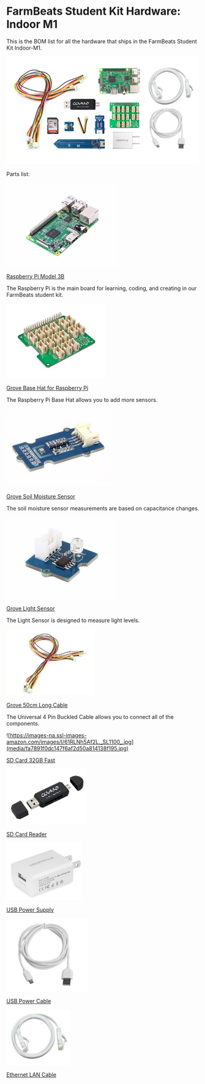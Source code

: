 FarmBeats Student Kit Hardware: Indoor M1
=========================================

This is the BOM list for all the hardware that ships in the FarmBeats Student
Kit Indoor-M1.

![](media/de940c9382f0be6875fbf6580ecc899b.jpg)

Parts list:

![Raspberry Pi 3 Model B](media/0b1ff1ca38b45717d31e9e6156790b7d.jpg)

[Raspberry Pi Model
3B](https://www.seeedstudio.com/Raspberry-Pi-3-Model-B-p-2625.html)

The Raspberry Pi is the main board for learning, coding, and creating in our
FarmBeats student kit.

![Grove Base Hat for Raspberry Pi](media/d5fb58e1acb0af298a7746d5ac3c50f4.jpg)

[Grove Base Hat for Raspberry
Pi](https://www.seeedstudio.io/Grove-Base-Hat-for-Raspberry-Pi-p-3186.html)

The Raspberry Pi Base Hat allows you to add more sensors.

![Grove - Temp&Humi&Barometer Sensor (BME280)](media/8ac153a10e6689d24fd556813135e710.jpg)

[Grove Soil Moisture
Sensor](https://www.seeedstudio.com/Grove-Capacitive-Moisture-Sensor-Corrosion-Resistant-p-2850.html)

The soil moisture sensor measurements are based on capacitance changes.

![Grove - Light Sensor v1.2](media/928ec8a062f870fad5062668539eda1b.jpg)

[Grove Light
Sensor](https://www.seeedstudio.com/Grove-Light-Sensor-v1-2-p-2727.html)

The Light Sensor is designed to measure light levels.

![Grove - Universal 4 Pin Buckled 50cm Cable (5 PCs Pack)](media/5efcd4a62710ac72d9a91c89c58a431f.jpg)

[Grove 50cm Long
Cable](https://www.seeedstudio.com/Grove-Universal-4-Pin-Buckled-50cm-Cable-5-PCs-Pac-p-928.html)

The Universal 4 Pin Buckled Cable allows you to connect all of the components.

![https://images-na.ssl-images-amazon.com/images/I/61RLNh5Af2L._SL1100_.jpg](media/fa7891f0dc147f6af2d50a814138f195.jpg)

[SD Card 32GB
Fast](https://www.amazon.com/SanDisk-Ultra-Class-Memory-SDSDUNC-032G-GN6IN/dp/B0143RT8OY/ref=sr_1_6?ie=UTF8&qid=1537124895&sr=8-6&keywords=sd+card+32)

![](media/a8893021a9ea46fc2f4aaf4e71c8c192.jpg)

[SD Card Reader](https://www.amazon.com/gp/product/B01KFXS83W)

![](media/7f484ada3d643e35bbdc6dae0d02b243.jpg)

[USB Power
Supply](https://www.amazon.com/Charger-UROPHYLLA-Portable-compatible-Samsung/dp/B06X9PY6RT)

![](media/3836b3f32e86560e32d65ff8ce57000c.jpg)

[USB Power Cable](https://www.amazon.com/gp/product/B07BPYGBBV)

![](media/93866bdb50b72663b73554f8d04439f1.jpg)

[Ethernet LAN Cable](https://www.amazon.com/gp/product/B01IQWGI04)
